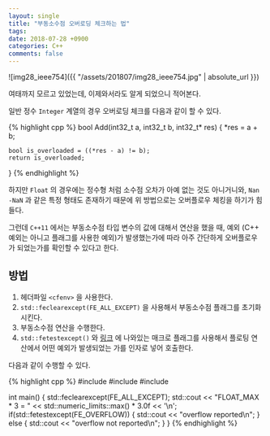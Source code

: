 ```yaml
---
layout: single
title: "부동소수점 오버로딩 체크하는 법"
tags: 
date: 2018-07-28 +0900
categories: C++
comments: false
---
```

<script type="text/javascript"
    src="http://cdn.mathjax.org/mathjax/latest/MathJax.js?config=TeX-AMS-MML_HTMLorMML">
</script>

![img28_ieee754]({{ "/assets/201807/img28_ieee754.jpg" | absolute_url }})

여태까지 모르고 있었는데, 이제와서라도 알게 되었으니 적어본다.

일반 정수 `Integer` 계열의 경우 오버로딩 체크를 다음과 같이 할 수 있다.

{% highlight cpp %}
bool Add(int32_t a, int32_t b, int32_t* res) {
    *res = a + b;

    bool is_overloaded = ((*res - a) != b);
    return is_overloaded;
}
{% endhighlight %}

하지만 `Float` 의 경우에는 정수형 처럼 소수점 오차가 아예 없는 것도 아니거니와, `Nan` `-NaN` 과 같은 특정 형태도 존재하기 때문에 위 방법으로는 오버플로우 체킹을 하기가 힘들다.

그런데 `C++11` 에서는 부동소수점 타입 변수의 값에 대해서 연산을 했을 때, 예외 (C++ 예외는 아니고 플래그를 사용한 예외)가 발생했는가에 따라 아주 간단하게 오버플로우가 되었는가를 확인할 수 있다고 한다.

## 방법

1. 헤더파일 `<cfenv>` 을 사용한다.
2. `std::feclearexcept(FE_ALL_EXCEPT)` 을 사용해서 부동소수점 플래그를 초기화시킨다.
3. 부동소수점 연산을 수행한다.
4. `std::fetestexcept()` 와 [링크](https://en.cppreference.com/w/cpp/numeric/fenv/FE_exceptions) 에 나와있는 매크로 플래그를 사용해서 플로팅 연산에서 어떤 예외가 발생되었는 가를 인자로 넣어 호출한다. 

다음과 같이 수행할 수 있다.

{% highlight cpp %}
#include <iostream>
#include <cfenv>
#include <limits>

int main()
{
    std::feclearexcept(FE_ALL_EXCEPT);
    std::cout << "FLOAT_MAX * 3 = " << 
            std::numeric_limits<float>::max() * 3.0f << '\n';
    if(std::fetestexcept(FE_OVERFLOW)) {
        std::cout << "overflow reported\n";
    } else {
        std::cout << "overflow not reported\n";
    }
}
{% endhighlight %}

